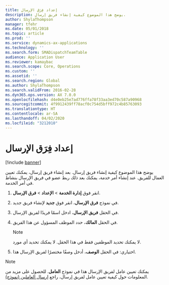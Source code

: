 ```yaml
---
title: إعداد فِرَق الإرسال
description: يوضح هذا الموضوع كيفية إنشاء فريق إرسال.
author: ShylaThompson
manager: tfehr
ms.date: 05/01/2018
ms.topic: article
ms.prod: ''
ms.service: dynamics-ax-applications
ms.technology: ''
ms.search.form: SMADispatchTeamTable
audience: Application User
ms.reviewer: kamaybac
ms.search.scope: Core, Operations
ms.custom: ''
ms.assetid: ''
ms.search.region: Global
ms.author: ShylaThompson
ms.search.validFrom: 2016-02-28
ms.dyn365.ops.version: AX 7.0.0
ms.openlocfilehash: d4e0eb25e7ad776ffa78f33aa3ed70c587a90968
ms.sourcegitcommit: 4f9912439ff78acf0c754d5bff972c4b85763093
ms.translationtype: HT
ms.contentlocale: ar-SA
ms.lasthandoff: 04/02/2020
ms.locfileid: "3212010"
---
```

# <a name="set-up-dispatch-teams"></a>إعداد فِرَق الإرسال 

[!include [banner](../includes/banner.md)]


يوضح هذا الموضوع كيفية إنشاء فريق إرسال. بعد إنشاء فريق إرسال، يمكنك تعيين العمال للفريق. عند إنشاء أمر خدمة، يمكنك بعد ذلك ربط عضو في فريق الإرسال بنشاط في أمر الخدمة.

1.  انقر فوق **إدارة الخدمة** \> **الإعداد** \> **فرق الإرسال**.

2.  في نموذج **فرق الإرسال**، انقر فوق **جديد** لإنشاء فريق جديد.

3.  في الحقل **فريق الإرسال**، ادخل اسمًا فريدًا لفريق الإرسال.

4.  في الحقل **المالك**، حدد الموظف المسؤول عن هذا الفريق.
    

    > [!NOTE]
    > <P>لا يمكنك تحديد الموظفين فقط في هذا الحقل. لا يمكنك تحديد أي مورد.</P>



5.  اختياري: في الحقل **الوصف**، أدخل وصفًا مختصرًا لفريق الإرسال هذا.


> [!NOTE]
> <P>يمكنك تعيين عامل لفريق الإرسال هذا في نموذج <STRONG>العامل</STRONG>. للحصول على مزيد من المعلومات حول كيفية تعيين عامل لفريق إرسال، راجع <A href="https://technet.microsoft.com/library/dn776288(v=ax.60)">إرسال العاملين (نموذج)</A>.</P>



